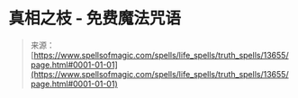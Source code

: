 <!--yml

category: 未分类

date: 2024-06-12 18:52:10

-->

# 真相之枝 - 免费魔法咒语

> 来源：[https://www.spellsofmagic.com/spells/life_spells/truth_spells/13655/page.html#0001-01-01](https://www.spellsofmagic.com/spells/life_spells/truth_spells/13655/page.html#0001-01-01)
